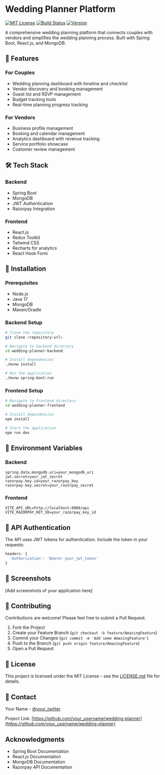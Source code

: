 # Wedding Planner Platform

[![MIT License](https://img.shields.io/badge/License-MIT-green.svg)](https://choosealicense.com/licenses/mit/)
[![Build Status](https://img.shields.io/badge/build-passing-brightgreen)]()
[![Version](https://img.shields.io/badge/version-1.0.0-blue)]()

A comprehensive wedding planning platform that connects couples with vendors and simplifies the wedding planning process. Built with Spring Boot, React.js, and MongoDB.

## 🚀 Features

### For Couples

- Wedding planning dashboard with timeline and checklist
- Vendor discovery and booking management
- Guest list and RSVP management
- Budget tracking tools
- Real-time planning progress tracking

### For Vendors

- Business profile management
- Booking and calendar management
- Analytics dashboard with revenue tracking
- Service portfolio showcase
- Customer review management

## 🛠️ Tech Stack

### Backend

- Spring Boot
- MongoDB
- JWT Authentication
- Razorpay Integration

### Frontend

- React.js
- Redux Toolkit
- Tailwind CSS
- Recharts for analytics
- React Hook Form

## 🔧 Installation

### Prerequisites

- Node.js
- Java 17
- MongoDB
- Maven/Gradle

### Backend Setup

```bash
# Clone the repository
git clone <repository-url>

# Navigate to backend directory
cd wedding-planner-backend

# Install dependencies
./mvnw install

# Run the application
./mvnw spring-boot:run
```

### Frontend Setup

```bash
# Navigate to frontend directory
cd wedding-planner-frontend

# Install dependencies
npm install

# Start the application
npm run dev
```

## 📝 Environment Variables

### Backend

```properties
spring.data.mongodb.uri=your_mongodb_uri
jwt.secret=your_jwt_secret
razorpay.key.id=your_razorpay_key
razorpay.key.secret=your_razorpay_secret
```

### Frontend

```env
VITE_API_URL=http://localhost:8080/api
VITE_RAZORPAY_KEY_ID=your_razorpay_key_id
```

## 🔐 API Authentication

The API uses JWT tokens for authentication. Include the token in your requests:

```javascript
headers: {
  'Authorization': 'Bearer your_jwt_token'
}
```

## 📱 Screenshots

[Add screenshots of your application here]

## 🤝 Contributing

Contributions are welcome! Please feel free to submit a Pull Request.

1. Fork the Project
2. Create your Feature Branch (`git checkout -b feature/AmazingFeature`)
3. Commit your Changes (`git commit -m 'Add some AmazingFeature'`)
4. Push to the Branch (`git push origin feature/AmazingFeature`)
5. Open a Pull Request

## 📄 License

This project is licensed under the MIT License - see the [LICENSE.md](LICENSE.md) file for details.

## 👥 Contact

Your Name - [@your_twitter](https://twitter.com/your_username)

Project Link: [https://github.com/your_username/wedding-planner](https://github.com/your_username/wedding-planner)

## Acknowledgments

* Spring Boot Documentation
* React.js Documentation
* MongoDB Documentation
* Razorpay API Documentation